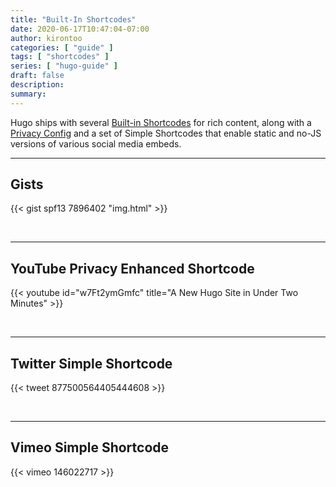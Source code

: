 ```yaml
---
title: "Built-In Shortcodes"
date: 2020-06-17T10:47:04-07:00
author: kirontoo
categories: [ "guide" ]
tags: [ "shortcodes" ]
series: [ "hugo-guide" ]
draft: false
description:
summary:
---
```

Hugo ships with several [Built-in Shortcodes](https://gohugo.io/content-management/shortcodes/#use-hugo-s-built-in-shortcodes) for rich content, along with a [Privacy Config](https://gohugo.io/about/hugo-and-gdpr/) and a set of Simple Shortcodes that enable static and no-JS versions of various social media embeds.
<!--more-->
---

## Gists

{{< gist spf13 7896402 "img.html" >}}

<br>

---

## YouTube Privacy Enhanced Shortcode

{{< youtube id="w7Ft2ymGmfc" title="A New Hugo Site in Under Two Minutes" >}}

<br>

---

## Twitter Simple Shortcode
{{< tweet 877500564405444608 >}}

<br>

---

## Vimeo Simple Shortcode

{{< vimeo 146022717 >}}
